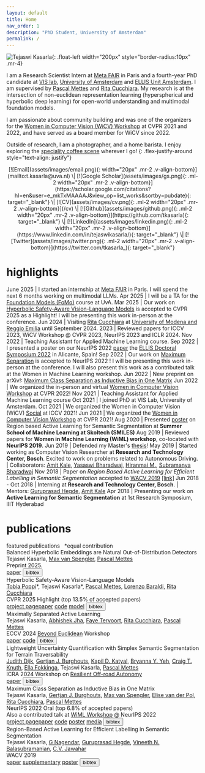 ```yaml
---
layout: default
title: Home
nav_order: 1
description: "PhD Student, University of Amsterdam"
permalink: /
---
```


![Tejaswi Kasarla](assets/images/profile_photo.png){: .float-left width="200px" style="border-radius:10px" .mr-4}  

I am a Research Scientist Intern at [Meta FAIR](https://ai.meta.com/research/) in Paris and a fourth-year PhD candidate at [VIS lab](https://ivi.fnwi.uva.nl/vislab/), [University of Amsterdam](https://www.uva.nl/en) and [ELLIS Unit Amsterdam](https://ivi.fnwi.uva.nl/ellis/). I am supervised by [Pascal Mettes](https://staff.fnwi.uva.nl/p.s.m.mettes/index.html) and [Rita Cucchiara](http://personale.unimore.it/Rubrica/dettaglio/cucchiara). My research is at the intersection of non-euclidean representation learning (hyperspherical and hyperbolic deep learning) for open-world understanding and multimodal foundation models. 

I am passionate about community building and was one of the organizers for the [Women in Computer Vision (WiCV) Workshop](https://sites.google.com/view/wicv/) at CVPR 2021 and 2022, and have served as a board member for WiCV since 2022.

Outside of research, I am a photographer, and a home barista. I enjoy exploring the [speciality coffee scene](/more/#coffee) wherever I go! 
{: .flex-justify-around style="text-align: justify"}

<p markdown="1" align="center">
[![Email](assets/images/email.png){: width="20px" .mr-2 .v-align-bottom}](mailto:t.kasarla@uva.nl) \| [![Google Scholar](assets/images/gs.png){: .ml-2 width="20px" .mr-2 .v-align-bottom}](https://scholar.google.com/citations?hl=en&user=e_mkTxMAAAAJ&view_op=list_works&sortby=pubdate){: target="_blank"} \| [![CV](assets/images/cv.png){: .ml-2 width="20px" .mr-2 .v-align-bottom}](/cv) \| [![Github](assets/images/github.png){: .ml-2 width="20px" .mr-2 .v-align-bottom}](https://github.com/tkasarla){: target="_blank"} \| [![LinkedIn](assets/images/linkedin.png){: .ml-2 width="20px" .mr-2 .v-align-bottom}](https://www.linkedin.com/in/tejaswikasarla/){: target="_blank"} \| [![Twitter](assets/images/twitter.png){: .ml-2 width="20px" .mr-2 .v-align-bottom}](https://twitter.com/tkasarla_){: target="_blank"}
</p>

<p markdown=1 align="center" style="color:#FF3300">


</p>


# highlights

June 2025 | I started an internship at [Meta FAIR](https://ai.meta.com/research/) in Paris. I will spend the next 6 months working on multimodal LLMs. 
Apr 2025 | I will be a TA for the [Foundation Models (FoMo)](https://uvafomo.github.io) course at UvA.
Mar 2025 | Our work on [Hyperbolic Safety-Aware Vision-Language Models](https://arxiv.org/abs/2503.12127) is accepted to CVPR 2025 as a Highlight! I will be presenting this work in-person at the conference.
Jun 2024 | Visiting [Rita Cucchiara](https://aimagelab.ing.unimore.it/imagelab/person.asp?idpersona=1) at [University of Modena and Reggio Emilia](https://www.unimore.it/) until September 2024. 
2023 | Reviewed papers for ICCV 2023, WiCV Workshop @ CVPR 2023, NeurIPS 2023 and ICLR 2024. 
Nov 2022 | Teaching Assistant for Applied Machine Learning course.
Sep 2022 | I presented a poster on our NeurIPS 2022 [paper](https://arxiv.org/abs/2206.08704) the [ELLIS Doctoral Symposium 2022](https://ellisalicante.org/eds2022/) in Alicante, Spain!
Sep 2022 | Our work on [Maximum Separation](https://arxiv.org/abs/2206.08704) is accepted to NeurIPS 2022 ! I will be presenting this work in-person at the conference. I will also present this work as a contributed talk at the Women in Machine Learning workshop.
Jun 2022 | New preprint on arXiv!: [Maximum Class Separation as Inductive Bias in One Matrix](https://arxiv.org/abs/2206.08704)
Jun 2022 | We organized the in-person and virtual [Women in Computer Vision Workshop](https://sites.google.com/view/wicvcvpr2022/home) at CVPR 2022!
Nov 2021 | Teaching Assistant for Applied Machine Learning course
Oct 2021 | I joined PhD at VIS Lab, University of Amsterdam.
Oct 2021 | We organized the Women in Computer Vision (WiCV) [Social](https://iccv2021.thecvf.com/networking-sessions) at ICCV 2021!
Jun 2021 | We organized the [Women in Computer Vision Workshop](https://sites.google.com/view/wicvcvpr2021/home) at CVPR 2021!
Aug 2020 | Presented [poster](https://smiles.skoltech.ru/poster-presentations) on Region based Active Learning for Semantic Segmentation at **Summer School of Machine Learning at Skoltech (SMILES)**
Aug 2019 |  Reviewed papers for **Women in Machine Learning (WiML) workshop**, co-located with **NeurIPS 2019**.
Jun 2019 |  Defended my Master's [thesis](http://web2py.iiit.ac.in/research_centres/publications/view_publication/mastersthesis/769)!
May 2019 | Started working as Computer Vision Researcher at **Research and Technology Center, Bosch**. Excited to work on problems related to Autonomous Driving. \| Collaborators: [Amit Kale](https://www.linkedin.com/in/kaleamit/), [Yasaswi Bharadwaj](https://www.linkedin.com/in/yasaswi-bharadwaj-katta-87647555), [Hiranmai M.](https://www.linkedin.com/in/hiranmai-4b0a3398/), [Subramanya Bharadwaj](https://www.linkedin.com/in/subramanya-bharadwaj-63b10758/)
Nov 2018 | Paper on _Region Based Active Learning for Efficient Labelling in Semantic Segmentation_ accepted to [WACV 2019](http://wacv19.wacv.net) [[link]](https://ieeexplore.ieee.org/document/8659293)
Jun 2018 - Oct 2018 | Interning at **Research and Technology Center, Bosch**. \| Mentors: [Guruprasad Hegde](https://www.linkedin.com/in/guruprasad-hegde-657b81a/),  [Amit Kale](https://www.linkedin.com/in/kaleamit/)
Apr 2018 | Presenting our work on **Active Learning for Semantic Segmentation** at 1st Research Symposium, IIIT Hyderabad


# publications

<span class="featured-paper">
featured publications 
</span>
&nbsp;
*equal contribution

<div class="paper-title featured">
Balanced Hyperbolic Embeddings are Natural Out-of-Distribution Detectors 
</div>
<div class="paper-authors">
 Tejaswi Kasarla, <a href="https://nl.linkedin.com/in/max-van-spengler-45908b147" class="author-link" target="_blank">Max van Spengler</a>, <a href="https://staff.fnwi.uva.nl/p.s.m.mettes/" class="author-link" target="_blank">Pascal Mettes</a> 
</div>
<div class="paper-venue">
Preprint 2025.
</div>
<div class="paper-links">
<a href="https://arxiv.org/abs/2506.10146" class="paper-button" target="_blank">paper</a> <button class="bibtex-button">bibtex</button>
</div>

<div class="paper-title featured">
Hyperbolic Safety-Aware Vision-Language Models  
</div>
<div class="paper-authors">
<a href="https://tobiapoppi.github.io" class="author-link" target="_blank">Tobia Poppi</a>*, Tejaswi Kasarla*, <a href="https://staff.fnwi.uva.nl/p.s.m.mettes/" class="author-link" target="_blank">Pascal Mettes</a>, <a href="https://www.lorenzobaraldi.com" class="author-link" target="_blank">Lorenzo Baraldi</a>, <a href="https://aimagelab.ing.unimore.it/imagelab/person.asp?idpersona=1" class="author-link" target="_blank">Rita Cucchiara</a>   
</div>
<div class="paper-venue">
CVPR 2025 <span class="highlight-text">Highlight (top 13.5% of accepted papers)</span>
</div>
<div class="paper-links">
<a href="https://aimagelab.github.io/HySAC/" class="paper-button" target="_blank">project page</a><a href="https://arxiv.org/abs/2503.12127" class="paper-button" target="_blank">paper</a> <a href="https://github.com/aimagelab/HySAC" class="paper-button" target="_blank">code</a> <a href="https://huggingface.co/aimagelab/HySAC" class="paper-button" target="_blank">model</a> <button class="bibtex-button">bibtex</button>
</div>

<div class="paper-title">
Maximally Separated Active Learning   
</div>
<div class="paper-authors">
 Tejaswi Kasarla, <a href="https://abskjha.github.io" class="author-link" target="_blank">Abhishek Jha</a>, <a href="https://www.linkedin.com/in/faye-tervoort-15298a171/" class="author-link" target="_blank">Faye Tervoort</a>, <a href="https://aimagelab.ing.unimore.it/imagelab/person.asp?idpersona=1" class="author-link" target="_blank">Rita Cucchiara</a>, <a href="https://staff.fnwi.uva.nl/p.s.m.mettes/" class="author-link" target="_blank">Pascal Mettes</a>  
</div>
<div class="paper-venue">
ECCV 2024 <a href="https://sites.google.com/view/beyondeuclidean/home" class="author-link" target="_blank">Beyond Euclidean</a> Workshop
</div>
<div class="paper-links">
<a href="https://arxiv.org/abs/2411.17444" class="paper-button" target="_blank">paper</a> <a href="https://github.com/tkasarla/ActiveLearning-MaxSep" class="paper-button" target="_blank">code</a> <button class="bibtex-button">bibtex</button>
</div>

<div class="paper-title">
Lightweight Uncertainty Quantification with Simplex Semantic Segmentation for Terrain Traversability
</div>
<div class="paper-authors">
<a href="https://www.linkedin.com/in/judith-dijk" class="author-link" target="_blank">Judith Dijk</a>, <a href="https://sites.google.com/site/gertjanburghouts/" class="author-link" target="_blank">Gertjan J. Burghouts</a>, <a href="https://kdk132.github.io" class="author-link" target="_blank">Kapil D. Katyal</a>, <a href="https://www.linkedin.com/in/byyeh/" class="author-link" target="_blank">Bryanna Y. Yeh</a>, <a href="https://www.linkedin.com/in/craig-knuth/" class="author-link" target="_blank">Craig T. Knuth</a>, <a href="https://www.linkedin.com/in/ellafokkinga" class="author-link" target="_blank">Ella Fokkinga</a>, Tejaswi Kasarla, <a href="https://staff.fnwi.uva.nl/p.s.m.mettes/" class="author-link" target="_blank">Pascal Mettes</a>  
</div>
<div class="paper-venue">
ICRA 2024 Workshop on <a href="https://theairlab.org/icra2024_offroad_workshop/" class="author-link" target="_blank">Resilient Off-road Autonomy</a>
</div>
<div class="paper-links">
<a href="https://arxiv.org/abs/2407.13392" class="paper-button" target="_blank">paper</a> <button class="bibtex-button">bibtex</button>
</div>

<div class="paper-title featured">
Maximum Class Separation as Inductive Bias in One Matrix  
</div>
<div class="paper-authors">
 Tejaswi Kasarla, <a href="https://sites.google.com/site/gertjanburghouts/" class="author-link" target="_blank">Gertjan J. Burghouts</a>, <a href="https://nl.linkedin.com/in/max-van-spengler-45908b147" class="author-link" target="_blank">Max van Spengler</a>, <a href="https://www.elisevanderpol.nl" class="author-link" target="_blank">Elise van der Pol</a>, <a href="https://aimagelab.ing.unimore.it/imagelab/person.asp?idpersona=1" class="author-link" target="_blank">Rita Cucchiara</a>, <a href="https://staff.fnwi.uva.nl/p.s.m.mettes/" class="author-link" target="_blank">Pascal Mettes</a>  
</div>
<div class="paper-venue">
NeurIPS 2022 <span class="highlight-text">Oral (top 6.8% of accepted papers)</span>
</div>
<div class="workshop-note">
Also a contributed talk at <a href="https://sites.google.com/view/wiml2022/program" target="_blank">WiML Workshop</a> @ NeurIPS 2022
</div>
<div class="paper-links">
<a href="papers/max-separation-as-inductive-bias/" class="paper-button">project page</a><a href="https://arxiv.org/abs/2206.08704" class="paper-button" target="_blank">paper</a> <a href="https://github.com/tkasarla/max-separation-as-inductive-bias" class="paper-button" target="_blank">code</a> <a href="https://nips.cc/media/PosterPDFs/NeurIPS%202022/55160.png?t=1669329923.0358245" class="paper-button" target="_blank">poster</a> <a href="https://ivi.uva.nl/content/news/2022/11/phd-student-improves-image-classification.html" class="paper-button" target="_blank">media</a> <button class="bibtex-button">bibtex</button>
</div>

<div class="paper-title">
Region-Based Active Learning for Efficient Labelling in Semantic Segmentation  
</div>
<div class="paper-authors">
Tejaswi Kasarla, <a href="https://in.linkedin.com/in/nagendar-g-257305113" class="author-link" target="_blank">G Nagendar</a>, <a href="https://in.linkedin.com/in/guruprasad-hegde-657b81a" class="author-link" target="_blank">Guruprasad Hegde</a>, <a href="https://people.iith.ac.in/vineethnb/" class="author-link" target="_blank">Vineeth N. Balasubramanian</a>, <a href="https://faculty.iiit.ac.in/~jawahar/" class="author-link" target="_blank">C.V. Jawahar</a>  
</div>
<div class="paper-venue">
WACV 2019
</div>
<div class="paper-links">
<a href="https://ieeexplore.ieee.org/document/8659293" class="paper-button" target="_blank">paper</a> <a href="https://drive.google.com/file/d/1N3VXOKCNsdL2MySr7EXJV5DcAymV632z/view?usp=sharing" class="paper-button" target="_blank">supplementary</a> <a href="assets/poster_wacv.pdf" class="paper-button" target="_blank">poster</a> <button class="bibtex-button fn-bibtex">bibtex</button>
</div>
